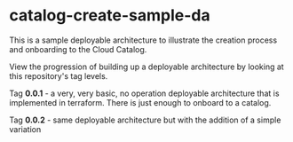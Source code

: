 # catalog-create-sample-da
This is a sample deployable architecture to illustrate the creation process and onboarding to the Cloud Catalog.

View the progression of building up a deployable architecture by looking at this repository's tag levels.

Tag **0.0.1** - a very, very basic, no operation deployable architecture that is implemented in terraform.  There is just enough to onboard to a catalog.
  
Tag **0.0.2** - same deployable architecture but with the addition of a simple variation
